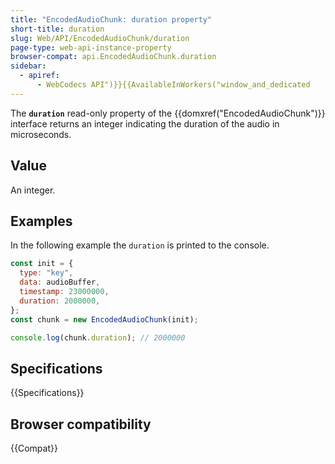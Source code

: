 ```yaml
---
title: "EncodedAudioChunk: duration property"
short-title: duration
slug: Web/API/EncodedAudioChunk/duration
page-type: web-api-instance-property
browser-compat: api.EncodedAudioChunk.duration
sidebar:
  - apiref:
      - WebCodecs API")}}{{AvailableInWorkers("window_and_dedicated
---
```


The **`duration`** read-only property of the {{domxref("EncodedAudioChunk")}} interface returns an integer indicating the duration of the audio in microseconds.

## Value

An integer.

## Examples

In the following example the `duration` is printed to the console.

```js
const init = {
  type: "key",
  data: audioBuffer,
  timestamp: 23000000,
  duration: 2000000,
};
const chunk = new EncodedAudioChunk(init);

console.log(chunk.duration); // 2000000
```

## Specifications

{{Specifications}}

## Browser compatibility

{{Compat}}
